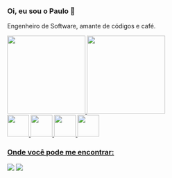### Oi, eu sou o Paulo 👋

Engenheiro de Software, amante de códigos e café.

<div>
  <a href="https://github.com/FerrariiPaulo">
  <img height="180em" src="https://github-readme-stats.vercel.app/api?username=FerrariiPaulo&show_icons=true&theme=radical&include_all_commits=true&count_private=true&hide=contribs,prs"/>
  <img height="180em" src= "https://github-readme-stats.vercel.app/api/top-langs/?username=FerrariiPaulo&langs_count=8&layout=compact&theme=radical" />
</div>


<div display="inline">  
  <img width= "50" height= "50" src="https://cdn.jsdelivr.net/gh/devicons/devicon/icons/java/java-original.svg" />
  <img width= "50" height= "50" src="https://cdn.jsdelivr.net/gh/devicons/devicon/icons/python/python-original.svg" />
  <img width= "50" height= "50" src="https://cdn.jsdelivr.net/gh/devicons/devicon/icons/nodejs/nodejs-original.svg" /> 
  <img width= "50" height= "50" src="https://cdn.jsdelivr.net/gh/devicons/devicon/icons/mysql/mysql-original.svg" />      
</div>



### Onde você pode me encontrar:
<div>
  <a href = "mailto:paulomferrari26@gmail.com"><img src="https://img.shields.io/badge/-Email-%23333?style=for-the-badge" target="_blank"></a>
  <a href="https://www.linkedin.com/in/paulo-matheus-mota/" target="_blank"><img src="https://img.shields.io/badge/-LinkedIn-%230077B5?style=for-the-badge&logo=linkedin&logoColor=white" target="_blank"></a>

  
</div>
                   


